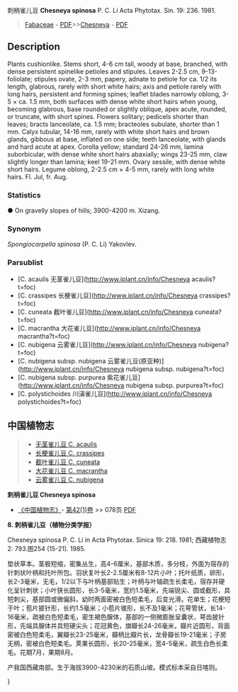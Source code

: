 刺柄雀儿豆 **Chesneya spinosa** P. C. Li Acta Phytotax. Sin. 19: 236. 1981.

> [Fabaceae](http://www.iplant.cn/info/Fabaceae?t=foc) - [PDF](http://www.iplant.cn/foc/pdf/Fabaceae.pdf)>>[Chesneya](http://www.iplant.cn/info/Chesneya?t=foc) - [PDF](http://www.iplant.cn/foc/pdf/Chesneya.pdf)

## Description

Plants cushionlike. Stems short, 4-6 cm tall, woody at base, branched, with dense persistent spinelike petioles and stipules. Leaves 2-2.5 cm, 9-13-foliolate; stipules ovate, 2-3 mm, papery, adnate to petiole for ca. 1/2 its length, glabrous, rarely with short white hairs; axis and petiole rarely with long hairs, persistent and forming spines; leaflet blades narrowly oblong, 3-5 × ca. 1.5 mm, both surfaces with dense white short hairs when young, becoming glabrous, base rounded or slightly oblique, apex acute, rounded, or truncate, with short spines. Flowers solitary; pedicels shorter than leaves; bracts lanceolate, ca. 1.5 mm; bracteoles subulate, shorter than 1 mm. Calyx tubular, 14-16 mm, rarely with white short hairs and brown glands, gibbous at base, inflated on one side; teeth lanceolate, with glands and hard acute at apex. Corolla yellow; standard 24-26 mm, lamina suborbicular, with dense white short hairs abaxially; wings 23-25 mm, claw slightly longer than lamina; keel 19-21 mm. Ovary sessile, with dense white short hairs. Legume oblong, 2-2.5 cm × 4-5 mm, rarely with long white hairs. Fl. Jul, fr. Aug.

### Statistics
● On gravelly slopes of hills; 3900-4200 m. Xizang.

### Synonym
*Spongiocarpella spinosa* (P. C. Li) Yakovlev.

### Parsublist

* [C.  acaulis  无茎雀儿豆](http://www.iplant.cn/info/Chesneya acaulis?t=foc)
* [C.  crassipes  长梗雀儿豆](http://www.iplant.cn/info/Chesneya crassipes?t=foc)
* [C.  cuneata  截叶雀儿豆](http://www.iplant.cn/info/Chesneya cuneata?t=foc)
* [C.  macrantha  大花雀儿豆](http://www.iplant.cn/info/Chesneya macrantha?t=foc)
* [C.  nubigena  云雾雀儿豆](http://www.iplant.cn/info/Chesneya nubigena?t=foc)
* [C.  nubigena subsp. nubigena  云雾雀儿豆(原亚种)](http://www.iplant.cn/info/Chesneya nubigena subsp. nubigena?t=foc)
* [C.  nubigena subsp. purpurea  紫花雀儿豆](http://www.iplant.cn/info/Chesneya nubigena subsp. purpurea?t=foc)
* [C.  polystichoides  川滇雀儿豆](http://www.iplant.cn/info/Chesneya polystichoides?t=foc)

## 中国植物志

> * [无茎雀儿豆  C.  acaulis](Chesneya-acaulis-无茎雀儿豆.md)
> * [长梗雀儿豆  C.  crassipes](Chesneya-crassipes-长梗雀儿豆.md)
> * [截叶雀儿豆  C.  cuneata](Chesneya-cuneata-截叶雀儿豆.md)
> * [大花雀儿豆  C.  macrantha](Chesneya-macrantha-大花雀儿豆.md)
> * [云雾雀儿豆  C.  nubigena](Chesneya-nubigena-云雾雀儿豆.md)

**刺柄雀儿豆 Chesneya spinosa**

* [《中国植物志》](http://www.iplant.cn/frps)- [第42(1)卷](http://www.iplant.cn/frps/vol/42(1)) >> 078页 [PDF](http://www.iplant.cn/frps/pdf/42(1)/078.PDF)

**8. 刺柄雀儿豆（植物分类学报）**

Chesneya spinosa P. C. Li in Acta Phytotax. Sinica 19: 218. 1981; 西藏植物志2: 793.图254 (15-21). 1985.

垫状草本。茎极短缩，密集丛生，高4-6厘米，基部木质，多分枝，外面为宿存的针刺状叶柄和托叶所包。羽状复叶长2-2.5厘米有8-12片小叶；托叶纸质，卵形，长2-3毫米，无毛，1/2以下与叶柄基部贴生；叶柄与叶轴疏生长柔毛，宿存并硬化呈针刺状；小叶狭长圆形，长3-5毫米，宽约1.5毫米，先端锐尖、圆或截形，具短刺尖，基部圆或微偏斜，幼时两面密被白色短柔毛，后变光滑。花单生；花梗短于叶；苞片披针形，长约1.5毫米；小苞片锥形，长不及1毫米；花萼管状，长14-16毫米，疏被白色短柔毛，密生褐色腺体，基部的一侧微膨胀呈囊状，萼齿披针形，先端具腺体并具短硬尖头；花冠黄色，旗瓣长24-26毫米，瓣片近圆形，背面密被白色短柔毛，翼瓣长23-25毫米，瓣柄比瓣片长，龙骨瓣长19-21毫米；子房无柄，密被白色短柔毛。荚果长圆形，长20-25毫米，宽4-5毫米，疏生白色长柔毛。花期7月，果期8月。

产我国西藏南部。生于海拔3900-4230米的石质山坡。模式标本采自日喀则。

}